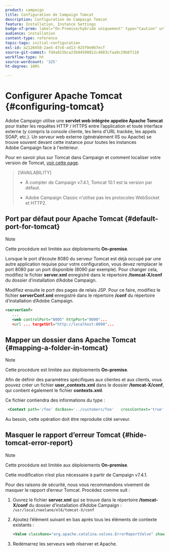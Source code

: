 ```yaml
---
product: campaign
title: Configuration de Campaign Tomcat
description: Configuration de Campaign Tomcat
feature: Installation, Instance Settings
badge-v7-prem: label="On-Premise/hybride uniquement" type="Caution" url="https://experienceleague.adobe.com/docs/campaign-classic/using/installing-campaign-classic/architecture-and-hosting-models/hosting-models-lp/hosting-models.html?lang=fr" tooltip="S’applique uniquement aux déploiements on-premise et hybrides"
audience: installation
content-type: reference
topic-tags: initial-configuration
exl-id: a2126458-2ae5-47c6-ad13-925f0e067ecf
source-git-commit: fd4a815bca23b94590012c4883cfaa9c29b6f118
workflow-type: ht
source-wordcount: '325'
ht-degree: 100%

---
```


# Configurer Apache Tomcat {#configuring-tomcat}

Adobe Campaign utilise une **servlet web intégrée appelée Apache Tomcat** pour traiter les requêtes HTTP / HTTPS entre l’application et toute interface externe (y compris la console cliente, les liens d&#39;URL trackée, les appels SOAP, etc.). Un serveur web externe (généralement IIS ou Apache) se trouve souvent devant cette instance pour toutes les instances Adobe Campaign face à l&#39;extérieur.

Pour en savoir plus sur Tomcat dans Campaign et comment localiser votre version de Tomcat, [voir cette page](../../production/using/locate-tomcat-version.md).

>[!AVAILABILITY]
>
>
>* À compter de Campaign v7.4.1, Tomcat 10.1 est la version par défaut.
>
>* Adobe Campaign Classic n’utilise pas les protocoles WebSocket et HTTP2.
>



## Port par défaut pour Apache Tomcat {#default-port-for-tomcat}


>[!NOTE]
>
>Cette procédure est limitée aux déploiements **On-premise**.
>

Lorsque le port d’écoute 8080 du serveur Tomcat est déjà occupé par une autre application requise pour votre configuration, vous devez remplacer le port 8080 par un port disponible (8090 par exemple). Pour changer cela, modifiez le fichier **server.xml** enregistré dans le répertoire **/tomcat-X/conf** du dossier d’installation d’Adobe Campaign.

Modifiez ensuite le port des pages de relais JSP. Pour ce faire, modifiez le fichier **serverConf.xml** enregistré dans le répertoire **/conf** du répertoire d’installation d’Adobe Campaign.

```xml
<serverConf>
   ...
   <web controlPort="8005" httpPort="8090"...
   <url ... targetUrl="http://localhost:8090"...
```

## Mapper un dossier dans Apache Tomcat {#mapping-a-folder-in-tomcat}


>[!NOTE]
>
>Cette procédure est limitée aux déploiements **On-premise**.
>

Afin de définir des paramètres spécifiques aux clientes et aux clients, vous pouvez créer un fichier **user_contexts.xml** dans le dossier **/tomcat-X/conf**, qui contient également le fichier **contexts.xml**.

Ce fichier contiendra des informations du type :

```xml
 <Context path='/foo' docBase='../customers/foo'   crossContext='true' debug='0' reloadable='true' trusted='false'/>
```

Au besoin, cette opération doit être reproduite côté serveur.

## Masquer le rapport d’erreur Tomcat {#hide-tomcat-error-report}


>[!NOTE]
>
>Cette procédure est limitée aux déploiements **On-premise**.
>
>Cette modification n’est plus nécessaire à partir de Campaign v7.4.1.
>

Pour des raisons de sécurité, nous vous recommandons vivement de masquer le rapport d’erreur Tomcat. Procédez comme suit :

1. Ouvrez le fichier **server.xml** qui se trouve dans le répertoire **/tomcat-X/conf** du dossier d’installation d’Adobe Campaign : `/usr/local/neolane/nl6/tomcat-X/conf`
1. Ajoutez l’élément suivant en bas après tous les éléments de contexte existants :

   ```xml
   <Valve className="org.apache.catalina.valves.ErrorReportValve" showReport="false" showServerInfo="false"/>
   ```

1. Redémarrez les serveurs web nlserver et Apache.
